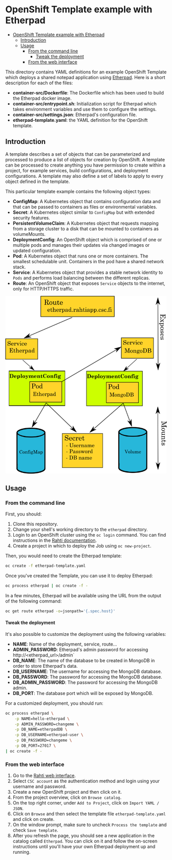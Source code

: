 # OpenShift Template example with Etherpad

- [OpenShift Template example with Etherpad](#openshift-template-example-with-etherpad)
  - [Introduction](#introduction)
  - [Usage](#usage)
    - [From the command line](#from-the-command-line)
        - [Tweak the deployment](#tweak-the-deployment)
    - [From the web interface](#from-the-web-interface)


This directory contains YAML definitions for an example OpenShift Template which
deploys a shared notepad application using [Etherpad](https://etherpad.org/). 
Here is a short description for each of the files:

* **container-src/Dockerfile**: The Dockerfile which has been used to build the Etherpad
docker image.
* **container-src/entrypoint.sh**: Initialization script for Etherpad which takes environment 
variables and use them to configure the settings.
* **container-src/settings.json**: Etherpad's configuration file.
* **etherpad-template.yaml**: the YAML definition for the OpenShift template.

## Introduction

A template describes a set of objects that can be parameterized and processed to 
produce a list of objects for creation by OpenShift. A template can be processed to create 
anything you have permission to create within a project, for example services, build 
configurations, and deployment configurations. A template may also define a set of 
labels to apply to every object defined in the template.

This particular template example contains the following object types:

* **ConfigMap**: A Kubernetes object that contains configuration data and that can 
be passed to containers as files or environmental variables.
* **Secret**: A Kubernetes object similar to `ConfigMap` but with extended security features.
* **PersistentVolumeClaim**: A Kubernetes object that requests mapping from a storage 
cluster to a disk that can be mounted to containers as volumeMounts.
* **DeploymentConfig**: An OpenShift object which is comprised of one or multiple pods 
and manages their updates via changed images or updated configuration.
* **Pod**: A Kubernetes object that runs one or more containers. The smallest schedulable 
unit. Containers in the pod have a shared network stack.
* **Service**: A Kubernetes object that provides a stable network identity to `Pods` 
and performs load balancing between the different replicas.
* **Route**: An OpenShift object that exposes `Service` objects to the internet,
only for HTTP/HTTPS traffic.

![Etherpad deployment](images/etherpad-deployment.png "Etherpad deployment")

## Usage

### From the command line

First, you should:

1. Clone this repository.
2. Change your shell's working directory to the `etherpad` directory.
3. Login to an OpenShift cluster using the `oc login` command. You can find
   instructions in the [Rahti documentation](https://rahti.csc.fi/usage/cli/).
4. Create a project in which to deploy the Job using `oc new-project`.

Then, you would need to create the Etherpad template:

```bash
oc create -f etherpad-template.yaml
```

Once you've created the Template, you can use it to deploy Etherpad:

```bash
oc process etherpad | oc create -f -
```

In a few minutes, Etherpad will be available using the URL from the output of the
following command:

```bash
oc get route etherpad -o=jsonpath='{.spec.host}'
```

#### Tweak the deployment

It's also possible to customize the deployment using the following variables:

* **NAME**: Name of the deployment, service, route...
* **ADMIN_PASSWORD**: Etherpad's admin password for accessing 
http://<etherpad_url>/admin`
* **DB_NAME**: The name of the database to be created in MongoDB in order to store
Etherpad's data.
* **DB_USERNAME**: The username for accessing the MongoDB database.  
* **DB_PASSWORD**: The password for accessing the MongoDB database.  
* **DB_ADMIN_PASSWORD**: The password for accessing the MongoDB admin.
* **DB_PORT**:  The database port which will be exposed by MongoDB.

For a customized deployment, you should run:

```bash
oc process etherpad \
    -p NAME=hello-etherpad \
    -p ADMIN_PASSWORD=changeme \
    -p DB_NAME=etherpadDB \
    -p DB_USERNAME=etherpad-user \
    -p DB_PASSWORD=changeme \
    -p DB_PORT=27017 \
| oc create -f -
```

### From the web interface

1. Go to the [Rahti web interface](https://rahti.csc.fi:8443).
2. Select `CSC account` as the authentication method and login using your username
and password.
3. Create a new OpenShift project and then click on it.
4. From the project overview, click on `Browse catalog`.
5. On the top right corner, under `Add to Project`, click on `Import YAML / JSON`.
6. Click on `Browse` and then select the template file `etherpad-template.yaml` 
and click on create.
7. On the window prompt, make sure to uncheck `Process the template` and check
`Save template`.
8. After you refresh the page, you should see a new application in the catalog 
called `Etherpad`. You can click on it and follow the on-screen instructions until
you'll have your own Etherpad deployment up and running.
